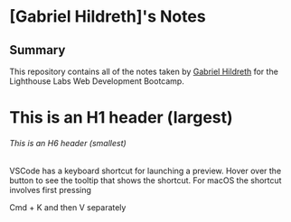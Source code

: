 # [Gabriel Hildreth]'s Notes

## Summary 

This repository contains all of the notes taken by [Gabriel Hildreth](https://github.com/ghildreth) for the Lighthouse Labs Web Development Bootcamp.

# This is an H1 header (largest)
###### This is an H6 header (smallest)

VSCode has a keyboard shortcut for launching a preview. Hover over the button to see the tooltip that shows the shortcut. For macOS the shortcut involves first pressing 

Cmd + K and then V separately
